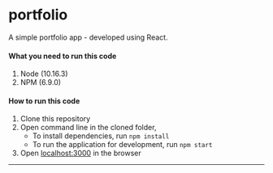 # portfolio

A simple portfolio app - developed using React.

#### What you need to run this code

1. Node (10.16.3)
2. NPM (6.9.0)

#### How to run this code

1. Clone this repository
2. Open command line in the cloned folder,
    - To install dependencies, run `npm install`
    - To run the application for development, run `npm start`
3. Open [localhost:3000](http://localhost:3000/) in the browser

---
